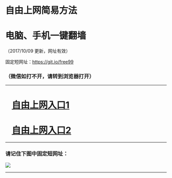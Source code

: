 ﻿# 自由上网简易方法

# 电脑、手机一键翻墙

（2017/10/09 更新，网址有效）

固定短网址：https://git.io/free99

### （微信如打不开，请转到浏览器打开）


***





# &nbsp;&nbsp; <a href="http://ft1187011228.fwq-tz-1001.info/fwqtz01.html?t=100900131130 " target="_blank">自由上网入口1</a>
# &nbsp;&nbsp; <a href="http://ft960519078.fwq-tz-1002.info/fwqtz02.html?t=100900123796 " target="_blank">自由上网入口2</a>
***

### 请记住下图中固定短网址：

<img src="https://s3-us-west-2.amazonaws.com/fwq-1001/yjfq-20170905okok.png" /> 


***

